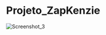 # Projeto_ZapKenzie

![Screenshot_3](https://user-images.githubusercontent.com/59976742/152280612-07400ed0-6531-4af1-8371-54eb22059a63.png)
